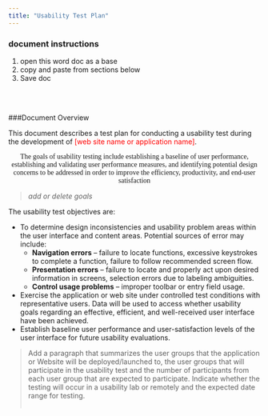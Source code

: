 ```yaml
---
title: "Usability Test Plan"
---
```


<STYLE type="text/css">
    p.Address {text-align:center;font-family:Times; margin-bottom: 10px;}
</style>

<div class="pl-pattern">

<h3>document instructions</h3>

1. open this word doc as a base
2. copy and paste from sections below
3. Save doc

<br><br>
</div>

<div class="pl-pattern">

###Document Overview

This document describes a test plan for conducting a usability test during the development of <font color="red">[web site name or application name]</font>.

<p class="Address">
The goals of usability testing include establishing a baseline of user performance, establishing and validating user performance measures, and identifying potential design concerns to be addressed in order to improve the efficiency, productivity, and end-user satisfaction
</p>

> *add or delete goals*

The usability test objectives are:

 - To determine design inconsistencies and usability problem areas
   within the user interface and content areas. Potential sources of
   error may include:
   - **Navigation errors** – failure to locate functions,
   excessive keystrokes to complete a function, failure to follow
   recommended screen flow.
   - **Presentation errors** – failure to locate and properly act upon desired information in screens, selection errors due to labeling ambiguities.
   - **Control usage problems** – improper toolbar or entry field usage.
 - Exercise the application or web site under controlled test conditions with representative users. Data will be used to access whether usability goals regarding an effective, efficient, and well-received user interface have been achieved.
 - Establish baseline user performance and user-satisfaction levels of the user interface for future usability evaluations.

> Add a paragraph that summarizes the user groups that the application or Website will be deployed/launched to, the user groups that will participate in the usability test and the number of participants from each user group that are expected to participate. Indicate whether the testing will occur in a usability lab or remotely and the expected date range for testing.
<br><br>
</div>